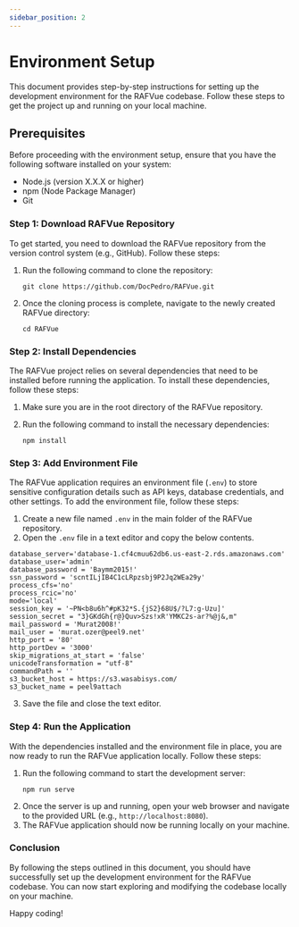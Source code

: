 ```yaml
---
sidebar_position: 2
---
```


# Environment Setup

This document provides step-by-step instructions for setting up the development environment for the RAFVue codebase. Follow these steps to get the project up and running on your local machine.

## Prerequisites

Before proceeding with the environment setup, ensure that you have the following software installed on your system:

- Node.js (version X.X.X or higher)
- npm (Node Package Manager)
- Git

### Step 1: Download RAFVue Repository

To get started, you need to download the RAFVue repository from the version control system (e.g., GitHub). Follow these steps:

1. Run the following command to clone the repository:
   ```
   git clone https://github.com/DocPedro/RAFVue.git
   ```

6. Once the cloning process is complete, navigate to the newly created RAFVue directory:

   ```
   cd RAFVue
   ```

### Step 2: Install Dependencies

The RAFVue project relies on several dependencies that need to be installed before running the application. To install these dependencies, follow these steps:

1. Make sure you are in the root directory of the RAFVue repository.
2. Run the following command to install the necessary dependencies:

   ```
   npm install
   ```

### Step 3: Add Environment File

The RAFVue application requires an environment file (`.env`) to store sensitive configuration details such as API keys, database credentials, and other settings. To add the environment file, follow these steps:

1. Create a new file named `.env` in the main folder of the RAFVue repository.
2. Open the `.env` file in a text editor and copy the below contents.
```
database_server='database-1.cf4cmuu62db6.us-east-2.rds.amazonaws.com'
database_user='admin'
database_password = 'Baymm2015!'
ssn_password = 'scntILjIB4C1cLRpzsbj9P2Jq2WEa29y'
process_cfs='no'
process_rcic='no'
mode='local'
session_key = '~PN<b8u6h^#pK32*S.{jS2}68U$/?L7:g-Uzu]'
session_secret = "3}GKdGh{r@}Quv>Szs!xR'YMKC2s-ar?%@j&,m"
mail_password = 'Murat2008!'
mail_user = 'murat.ozer@peel9.net'
http_port = '80'
http_portDev = '3000'
skip_migrations_at_start = 'false'
unicodeTransformation = "utf-8"
commandPath = ''
s3_bucket_host = https://s3.wasabisys.com/
s3_bucket_name = peel9attach
```
3. Save the file and close the text editor.

### Step 4: Run the Application

With the dependencies installed and the environment file in place, you are now ready to run the RAFVue application locally. Follow these steps:

1. Run the following command to start the development server:
   ```
   npm run serve
   ```
2. Once the server is up and running, open your web browser and navigate to the provided URL (e.g., `http://localhost:8080`).
3. The RAFVue application should now be running locally on your machine.

### Conclusion

By following the steps outlined in this document, you should have successfully set up the development environment for the RAFVue codebase. You can now start exploring and modifying the codebase locally on your machine.

Happy coding!

